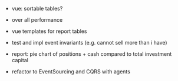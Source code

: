 
- vue: sortable tables?

- over all performance

- vue templates for report tables
- test and impl event invariants (e.g. cannot sell more than i have)

- report: pie chart of positions + cash compared to total investment capital

- refactor to EventSourcing and CQRS with agents
